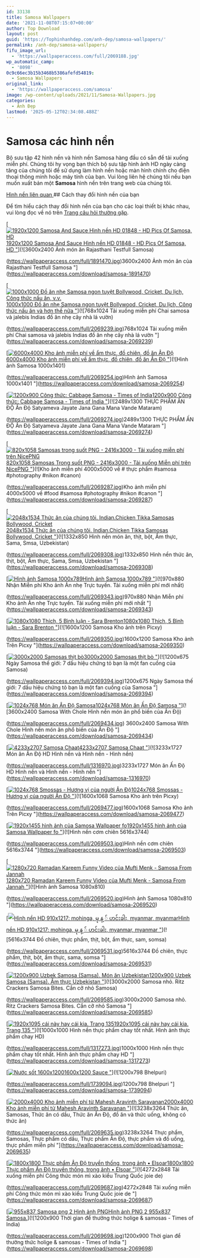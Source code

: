 ```yaml
---
id: 33138
title: Samosa Wallpapers
date: '2021-11-08T07:15:07+00:00'
author: Top Download
layout: post
guid: 'https://Tophinhanhdep.com/anh-dep/samosa-wallpapers/'
permalink: /anh-dep/samosa-wallpapers/
fifu_image_url:
  - 'https://wallpaperaccess.com/full/2069188.jpg'
wp_automatic_camp:
  - '8098'
0c9c66ec3b15b3468b5386afefd54819:
  - Samosa Wallpapers
original_link:
  - 'https://wallpaperaccess.com/samosa'
image: /wp-content/uploads/2021/11/Samosa-Wallpapers.jpg
categories:
  - Ảnh Đẹp
lastmod: '2025-05-12T02:34:08.488Z'
---
```

# Samosa các hình nền

Bộ sưu tập 42 hình nền và hình nền Samosa hàng đầu có sẵn để tải xuống miễn phí. Chúng tôi hy vọng bạn thích bộ sưu tập hình ảnh HD ngày càng tăng của chúng tôi để sử dụng làm hình nền hoặc màn hình chính cho điện thoại thông minh hoặc máy tính của bạn. Vui lòng liên hệ chúng tôi nếu bạn muốn xuất bản một **Samosa** hình nền trên trang web của chúng tôi.

[Hình nền liên quan ](#related) ## Cách thay đổi hình nền của bạn

Để tìm hiểu cách thay đổi hình nền của bạn cho các loại thiết bị khác nhau, vui lòng đọc về nó trên [Trang câu hỏi thường gặp](https://tophinhanhdep.com/faq/).

  
[[![1920x1200 Samosa And Sauce Hình nền HD 01848 - HD Pics Of Samosa, HD](https://wallpaperaccess.com/full/2069188.jpg)1920x1200 Samosa And Sauce Hình nền HD 01848 - HD Pics Of Samosa, HD "](https://wallpaperaccess.com/download/samosa-2069188)](![3600x2400 Ảnh món ăn Rajasthani Testfull Samosa)

(https://wallpaperaccess.com/full/1891470.jpg)3600x2400 Ảnh món ăn của Rajasthani Testfull Samosa "](https://wallpaperaccess.com/download/samosa-1891470)

[[![1000x1000 Đồ ăn nhẹ Samosa ngon tuyệt Bollywood, Cricket, Du lịch, Công thức nấu ăn, v.v.](https://wallpaperaccess.com/full/2069209.jpg)1000x1000 Đồ ăn nhẹ Samosa ngon tuyệt Bollywood, Cricket, Du lịch, Công thức nấu ăn và hơn thế nữa "](https://wallpaperaccess.com/download/samosa-2069209)](![768x1024 Tải xuống miễn phí Chai samosa và jalebis Indias đồ ăn nhẹ cây nhà lá vườn)

(https://wallpaperaccess.com/full/2069239.jpg)768x1024 Tải xuống miễn phí Chai samosa và jalebis Indias đồ ăn nhẹ cây nhà lá vườn "](https://wallpaperaccess.com/download/samosa-2069239)

[[![6000x4000 Kho ảnh miễn phí về ẩm thực, đồ chiên, đồ ăn Ấn Độ](https://wallpaperaccess.com/full/2069243.jpg)6000x4000 Kho ảnh miễn phí về ẩm thực, đồ chiên, đồ ăn Ấn Độ "](https://wallpaperaccess.com/download/samosa-2069243)](![Hình ảnh Samosa 1000x1401)

(https://wallpaperaccess.com/full/2069254.jpg)Hình ảnh Samosa 1000x1401 "](https://wallpaperaccess.com/download/samosa-2069254)

[[![1200x900 Công thức: Cabbage Samosa - Times of India](https://wallpaperaccess.com/full/2069257.gif)1200x900 Công thức: Cabbage Samosa - Times of India "](https://wallpaperaccess.com/download/samosa-2069257)](![2489x1300 THỰC PHẨM ẤN ĐỘ Ấn Độ Satyameva Jayate Jana Gana Mana Vande Mataram)

(https://wallpaperaccess.com/full/2069274.jpg)2489x1300 THỰC PHẨM ẤN ĐỘ Ấn Độ Satyameva Jayate Jana Gana Mana Vande Mataram "](https://wallpaperaccess.com/download/samosa-2069274)

[[![820x1058 Samosas trong suốt PNG - 2416x3000 - Tải xuống miễn phí trên NicePNG](https://wallpaperaccess.com/full/2069282.jpg)820x1058 Samosas Trong suốt PNG - 2416x3000 - Tải xuống Miễn phí trên NicePNG "](https://wallpaperaccess.com/download/samosa-2069282)](![Kho ảnh miễn phí 4000x5000 về # thực phẩm #samosa #photography #nikon #canon)

(https://wallpaperaccess.com/full/2069287.jpg)Kho ảnh miễn phí 4000x5000 về #food #samosa #photography #nikon #canon "](https://wallpaperaccess.com/download/samosa-2069287)

[[![2048x1534 Thức ăn của chúng tôi.  Indian.Chicken Tikka Samosas Bollywood, Cricket](https://wallpaperaccess.com/full/2069290.jpg)2048x1534 Thức ăn của chúng tôi. Indian.Chicken Tikka Samosas Bollywood, Cricket "](https://wallpaperaccess.com/download/samosa-2069290)](![1332x850 Hình nền món ăn, thịt, bột, Ẩm thực, Sama, Smsa, Uzbekistan)

(https://wallpaperaccess.com/full/2069308.jpg)1332x850 Hình nền thức ăn, thịt, bột, Ẩm thực, Sama, Smsa, Uzbekistan "](https://wallpaperaccess.com/download/samosa-2069308)

[[![Hình ảnh Samosa 1000x789](https://wallpaperaccess.com/full/2069313.jpg)Hình ảnh Samosa 1000x789 "](https://wallpaperaccess.com/download/samosa-2069313)](![970x880 Nhận Miễn phí Kho ảnh Ăn nhẹ Trực tuyến.  Tải xuống miễn phí mới nhất)

(https://wallpaperaccess.com/full/2069343.jpg)970x880 Nhận Miễn phí Kho ảnh Ăn nhẹ Trực tuyến. Tải xuống miễn phí mới nhất "](https://wallpaperaccess.com/download/samosa-2069343)

[[![1080x1080 Thích, 5 Bình luận - Sara Brenton](https://wallpaperaccess.com/full/2069348.jpg)1080x1080 Thích, 5 Bình luận - Sara Brenton "](https://wallpaperaccess.com/download/samosa-2069348)](![1600x1200 Samosa Kho ảnh trên Picxy)

(https://wallpaperaccess.com/full/2069350.jpg)1600x1200 Samosa Kho ảnh Trên Picxy "](https://wallpaperaccess.com/download/samosa-2069350)

[[![3000x2000 Samosas thịt bò](https://wallpaperaccess.com/full/2069366.jpg)3000x2000 Samosas thịt bò "](https://wallpaperaccess.com/download/samosa-2069366)](![1200x675 Ngày Samosa thế giới: 7 dấu hiệu chứng tỏ bạn là một fan cuồng của Samosa)

(https://wallpaperaccess.com/full/2069394.jpg)1200x675 Ngày Samosa thế giới: 7 dấu hiệu chứng tỏ bạn là một fan cuồng của Samosa "](https://wallpaperaccess.com/download/samosa-2069394)

[[![1024x768 Món ăn Ấn Độ Samosa](https://wallpaperaccess.com/full/2069405.jpg)1024x768 Món ăn Ấn Độ Samosa "](https://wallpaperaccess.com/download/samosa-2069405)](![3600x2400 Samosa With Chole Hình nền món ăn phổ biến của Ấn Độ)

(https://wallpaperaccess.com/full/2069434.jpg) 3600x2400 Samosa With Chole Hình nền món ăn phổ biến của Ấn Độ "](https://wallpaperaccess.com/download/samosa-2069434)

[[![4233x2707 Samosa Chaat](https://wallpaperaccess.com/full/2069439.jpg)4233x2707 Samosa Chaat "](https://wallpaperaccess.com/download/samosa-2069439)](![3233x1727 Món ăn Ấn Độ HD Hình nền và Hình nền - Hình nền)

(https://wallpaperaccess.com/full/1316970.jpg)3233x1727 Món ăn Ấn Độ HD Hình nền và Hình nền - Hình nền "](https://wallpaperaccess.com/download/samosa-1316970)

[[![1024x768 Smossas - Hương vị của người Ấn Độ](https://wallpaperaccess.com/full/2069468.jpg)1024x768 Smossas - Hương vị của người Ấn Độ "](https://wallpaperaccess.com/download/samosa-2069468)](![1600x1068 Samosa Kho ảnh trên Picxy)

(https://wallpaperaccess.com/full/2069477.jpg)1600x1068 Samosa Kho ảnh Trên Picxy "](https://wallpaperaccess.com/download/samosa-2069477)

[[![1920x1455 hình ảnh của Samosa Wallpaper fo](https://wallpaperaccess.com/full/2069499.jpg)1920x1455 hình ảnh của Samosa Wallpaper fo "](https://wallpaperaccess.com/download/samosa-2069499)](![Hình nền cơm chiên 5616x3744)

(https://wallpaperaccess.com/full/2069503.jpg)Hình nền cơm chiên 5616x3744 "](https://wallpaperaccess.com/download/samosa-2069503)

[[![1280x720 Ramadan Kareem Funny Video của Mufti Menk - Samosa From Jannah](https://wallpaperaccess.com/full/2069515.jpg)1280x720 Ramadan Kareem Funny Video của Mufti Menk - Samosa From Jannah "](https://wallpaperaccess.com/download/samosa-2069515)](![Hình ảnh Samosa 1080x810)

(https://wallpaperaccess.com/full/2069520.jpg)Hình ảnh Samosa 1080x810 "](https://wallpaperaccess.com/download/samosa-2069520)

[[![Hình nền HD 910x1217: mohinga, မု န့ ် ဟင်းခါး, myanmar, myanmar](https://wallpaperaccess.com/full/2069522.jpg)Hình nền HD 910x1217: mohinga, မု န့ ် ဟင်းခါး, myanmar, myanmar "](https://wallpaperaccess.com/download/samosa-2069522)](![5616x3744 Đồ chiên, thực phẩm, thịt, bột, ẩm thực, sam, somsa)

(https://wallpaperaccess.com/full/2069531.jpg)5616x3744 Đồ chiên, thực phẩm, thịt, bột, ẩm thực, sama, somsa "](https://wallpaperaccess.com/download/samosa-2069531)

[[![1200x900 Uzbek Samosa (Samsa).  Món ăn Uzbekistan](https://wallpaperaccess.com/full/2069569.jpg)1200x900 Uzbek Samosa (Samsa). Ẩm thực Uzbekistan "](https://wallpaperaccess.com/download/samosa-2069569)](![3000x2000 Samosa nhỏ.  Ritz Crackers Samosa Bites.  Cắn cỡ nhỏ Samosa)

(https://wallpaperaccess.com/full/2069585.jpg)3000x2000 Samosa nhỏ. Ritz Crackers Samosa Bites. Cắn cỡ nhỏ Samosa "](https://wallpaperaccess.com/download/samosa-2069585)

[[![1920x1095 cái này hay cái kia.  Trang 135](https://wallpaperaccess.com/full/2069599.jpg)1920x1095 cái này hay cái kia. Trang 135 "](https://wallpaperaccess.com/download/samosa-2069599)](![1000x1000 Hình nền thực phẩm chay tốt nhất.  Hình ảnh thực phẩm chay HD)

(https://wallpaperaccess.com/full/1317273.jpg)1000x1000 Hình nền thực phẩm chay tốt nhất. Hình ảnh thực phẩm chay HD "](https://wallpaperaccess.com/download/samosa-1317273)

[[![Nước sốt 1600x1200](https://wallpaperaccess.com/full/2069610.jpg)1600x1200 Sauce "](https://wallpaperaccess.com/download/samosa-2069610)](![1200x798 Bhelpuri)

(https://wallpaperaccess.com/full/1739094.jpg)1200x798 Bhelpuri "](https://wallpaperaccess.com/download/samosa-1739094)

[[![2000x4000 Kho ảnh miễn phí từ Mahesh Aravinth Saravanan](https://wallpaperaccess.com/full/2069627.jpg)2000x4000 Kho ảnh miễn phí từ Mahesh Aravinth Saravanan "](https://wallpaperaccess.com/download/samosa-2069627)](![3238x3264 Thức ăn, Samosas, Thức ăn có dầu, Thức ăn Ấn Độ, đồ ăn và thức uống, không có thức ăn)

(https://wallpaperaccess.com/full/2069635.jpg)3238x3264 Thực phẩm, Samosas, Thực phẩm có dầu, Thực phẩm Ấn Độ, thực phẩm và đồ uống, thực phẩm miễn phí "](https://wallpaperaccess.com/download/samosa-2069635)

[[![1800x1800 Thực phẩm Ấn Độ truyền thống, trong ảnh • Elsoar](https://wallpaperaccess.com/full/2069677.jpg)1800x1800 Thực phẩm Ấn Độ truyền thống, trong ảnh • Elsoar "](https://wallpaperaccess.com/download/samosa-2069677)](![4272x2848 Tải xuống miễn phí Công thức món mì xào kiểu Trung Quốc joie de)

(https://wallpaperaccess.com/full/2069687.jpg)4272x2848 Tải xuống miễn phí Công thức món mì xào kiểu Trung Quốc joie de "](https://wallpaperaccess.com/download/samosa-2069687)

[[![955x837 Samosa png 2 Hình ảnh PNG](https://wallpaperaccess.com/full/2069693.png)Hình ảnh PNG 2 955x837 Samosa.](https://wallpaperaccess.com/download/samosa-2069693)](![1200x900 Thời gian để thưởng thức holige & samosas - Times of India)

(https://wallpaperaccess.com/full/2069698.jpg)1200x900 Thời gian để thưởng thức holige &amp; samosas - Times of India "](https://wallpaperaccess.com/download/samosa-2069698)
